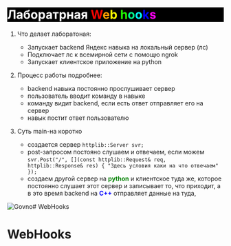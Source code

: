 # <div style="background-color: black;"> <strong style="color: white">Лаборатрная</strong>  <strong style="color: #FF0400">W</strong><strong style="color: #FF9D00">e</strong><strong style="color: #FFFF00">b</strong> <strong style="color: #22FF00">h</strong><strong style="color: #00FF8C">o</strong><strong style="color: #00FFFF">o</strong><strong style="color: #0004FF">k</strong><strong style="color: #FF00F2">s</strong></div>

1. Что делает лаборатоная:
   - Запускает backend Яндекс навыка на локальный сервер (лс) 
   - Подключает лс к всемирной сети с помощю ngrok
   - Запускает клиентское приложение на python

2. Процесс работы подробнее:
   - backend навыка постоянно прослушивает сервер
   - пользователь вводит команду в навыке
   - команду видит backend, если есть ответ отправляет его на сервер
   - навык постит ответ пользователю
3. Суть main-на коротко 
   - создается сервер 
  ```httplib::Server svr;```
   - post-запросом постояно слушаем и отвечаем, если можем 
  ```svr.Post("/", [](const httplib::Request& req, httplib::Response& res) { "Здесь условия каки на что отвечаем" });```
   - создаем другой сервер на <strong style="color: green">python</strong> и 
  клиентское туда же, которое постоянно слушает этот сервер и записывает то, 
  что приходит, а в это время backend на <strong style="color: blue">C++</strong> отправляет данные на туда, 

![Govno](https://media.giphy.com/media/v1.Y2lkPTc5MGI3NjExODk0ZDZhZWVtMWczOTAzaHpqYm11ZWplcHVrdTc2Nmk0M25lOGxvZCZlcD12MV9naWZzX3NlYXJjaCZjdD1n/3o7bug2wkdhpf7kbFS/giphy.gif)# WebHooks
# WebHooks
